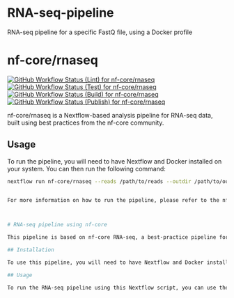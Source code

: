 # RNA-seq-pipeline
RNA-seq pipeline for a specific FastQ file, using a Docker profile


# nf-core/rnaseq

[![GitHub Workflow Status (Lint) for nf-core/rnaseq](https://img.shields.io/github/workflow/status/nf-core/rnaseq/Lint?label=Lint&logo=github&style=flat-square)](https://github.com/nf-core/rnaseq/actions/workflows/lint.yml)
[![GitHub Workflow Status (Test) for nf-core/rnaseq](https://img.shields.io/github/workflow/status/nf-core/rnaseq/Test?label=Test&logo=github&style=flat-square)](https://github.com/nf-core/rnaseq/actions/workflows/test.yml)
[![GitHub Workflow Status (Build) for nf-core/rnaseq](https://img.shields.io/github/workflow/status/nf-core/rnaseq/Build?label=Build&logo=github&style=flat-square)](https://github.com/nf-core/rnaseq/actions/workflows/build.yml)
[![GitHub Workflow Status (Publish) for nf-core/rnaseq](https://img.shields.io/github/workflow/status/nf-core/rnaseq/Publish?label=Publish&logo=github&style=flat-square)](https://github.com/nf-core/rnaseq/actions/workflows/publish.yml)

nf-core/rnaseq is a Nextflow-based analysis pipeline for RNA-seq data, built using best practices from the nf-core community.

## Usage

To run the pipeline, you will need to have Nextflow and Docker installed on your system. You can then run the following command:

```bash
nextflow run nf-core/rnaseq --reads /path/to/reads --outdir /path/to/output -profile docker


For more information on how to run the pipeline, please refer to the nf-core/rnaseq documentation.



# RNA-seq pipeline using nf-core

This pipeline is based on nf-core RNA-seq, a best-practice pipeline for quality control and quantification of RNA sequencing data. The pipeline uses Nextflow, a workflow tool to run tasks across multiple compute infrastructures in a very portable manner. 

## Installation

To use this pipeline, you will need to have Nextflow and Docker installed on your system. You can install Nextflow by following the instructions on the Nextflow website. Docker can be downloaded from the Docker website.

## Usage

To run the RNA-seq pipeline using this Nextflow script, you can use the following command:

